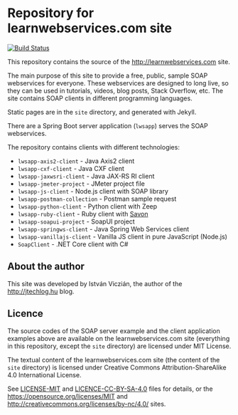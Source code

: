 # Repository for learnwebservices.com site

[![Build Status](https://api.travis-ci.com/vicziani/learnwebservices.svg?branch=master)](https://travis-ci.com/vicziani/learnwebservices)

This repository contains the source of the http://learnwebservices.com site.

The main purpose of this site to provide a free, public, sample SOAP webservices
for everyone. These webservices are designed to long live, so they can be
used in tutorials, videos, blog posts, Stack Overflow, etc. The site contains
SOAP clients in different programming languages.

Static pages are in the `site` directory, and generated with Jekyll.

There are a Spring Boot server application (`lwsapp`) serves the SOAP webservices.

The repository contains clients with different technologies:

* `lwsapp-axis2-client` - Java Axis2 client
* `lwsapp-cxf-client` - Java CXF client
* `lwsapp-jaxwsri-client` - Java JAX-RS RI client
* `lwsapp-jmeter-project` - JMeter project file
* `lwsapp-js-client` - Node.js client with SOAP library
* `lwsapp-postman-collection` - Postman sample request
* `lwsapp-python-client` - Python client with Zeep
* `lwsapp-ruby-client` - Ruby client with [Savon](https://github.com/savonrb/savon)
* `lwsapp-soapui-project` - SoapUI project
* `lwsapp-springws-client` - Java Spring Web Services client
* `lwsapp-vanillajs-client` - Vanilla JS client in pure JavaScript (Node.js)
* `SoapClient` - .NET Core client with C#

## About the author

This site was developed by István Viczián, the author of the http://jtechlog.hu blog.

## Licence

The source codes of the SOAP server example and the client application examples above
are available on the learnwebservices.com site (everything in this repository, except the `site` directory) are licensed under MIT License.

The textual content of the learnwebservices.com site
(the content of the `site` directory) is licensed under
Creative Commons Attribution-ShareAlike 4.0 International License.

See [LICENSE-MIT](LICENSE-MIT) and [LICENCE-CC-BY-SA-4.0](LICENCE-CC-BY-SA-4.0) files for details,
or the https://opensource.org/licenses/MIT and http://creativecommons.org/licenses/by-nc/4.0/ sites.
